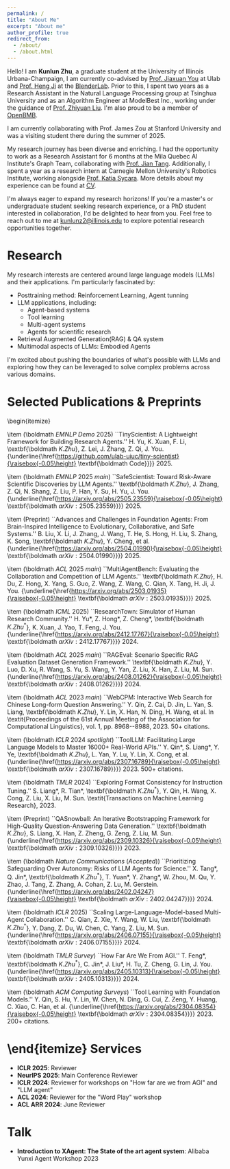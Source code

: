 ```yaml
---
permalink: /
title: "About Me"
excerpt: "About me"
author_profile: true
redirect_from: 
  - /about/
  - /about.html
---
```


Hello! I am **Kunlun Zhu**, a graduate student at the University of Illinois Urbana-Champaign, I am currently co-advised by [Prof. Jiaxuan You](https://cs.stanford.edu/people/jiaxuan/) at Ulab and [Prof. Heng Ji](https://blender.cs.illinois.edu/hengji.html) at the [BlenderLab](https://blender.cs.illinois.edu/index.html). Prior to this, I spent two years as a Research Assistant in the Natural Language Processing group at Tsinghua University and as an Algorithm Engineer at ModelBest Inc., working under the guidance of [Prof. Zhiyuan Liu](https://lzy.thunlp.org/). I'm also proud to be a member of [OpenBMB](https://www.openbmb.cn/en/about-us).

I am currently collaborating with Prof. James Zou at Stanford University and was a visiting student there during the summer of 2025.

My research journey has been diverse and enriching. I had the opportunity to work as a Research Assistant for 6 months at the Mila Quebec AI Institute's Graph Team, collaborating with [Prof. Jian Tang](https://jian-tang.com/). Additionally, I spent a year as a research intern at Carnegie Mellon University's Robotics Institute, working alongside [Prof. Katia Sycara](https://www.cs.cmu.edu/~sycara/). More details about my experience can be found at [CV](https://github.com/Kunlun-Zhu/Kunlun-Zhu/blob/main/Kunlun_Zhu_Resume_0914.pdf). 

I'm always eager to expand my research horizons! If you're a master's or undergraduate student seeking research experience, or a PhD student interested in collaboration, I'd be delighted to hear from you. Feel free to reach out to me at <kunlunz2@illinois.edu> to explore potential research opportunities together.

Research
======
My research interests are centered around large language models (LLMs) and their applications. I'm particularly fascinated by:

- Posttraining method: Reinforcement Learning, Agent tunning
- LLM applications, including:
  - Agent-based systems
  - Tool learning
  - Multi-agent systems
  - Agents for scientific research
- Retrieval Augmented Generation(RAG) & QA system
- Multimodal aspects of LLMs: Embodied Agents

I'm excited about pushing the boundaries of what's possible with LLMs and exploring how they can be leveraged to solve complex problems across various domains.

Selected Publications & Preprints
======
\begin{itemize}

\item (\boldmath $EMNLP\ Demo\ 2025$) ``TinyScientist: A Lightweight Framework for Building Research Agents.'' H. Yu, K. Xuan, F. Li, \textbf{\boldmath $K. Zhu$}, Z. Lei, J. Zhang, Z. Qi, J. You. {\underline{\href{https://github.com/ulab-uiuc/tiny-scientist}{\raisebox{-0.05\height} \textbf{\boldmath Code}}}} 2025.

\item (\boldmath $EMNLP\ 2025\ main$) ``SafeScientist: Toward Risk-Aware Scientific Discoveries by LLM Agents.'' \textbf{\boldmath $K. Zhu$}, J. Zhang, Z. Qi, N. Shang, Z. Liu, P. Han, Y. Su, H. Yu, J. You. {\underline{\href{https://arxiv.org/abs/2505.23559}{\raisebox{-0.05\height} \textbf{\boldmath $arXiv:2505.23559$}}}} 2025.

\item (Preprint) ``Advances and Challenges in Foundation Agents: From Brain-Inspired Intelligence to Evolutionary, Collaborative, and Safe Systems.'' B. Liu, X. Li, J. Zhang, J. Wang, T. He, S. Hong, H. Liu, S. Zhang, K. Song, \textbf{\boldmath $K. Zhu$}, Y. Cheng, et al. {\underline{\href{https://arxiv.org/abs/2504.01990}{\raisebox{-0.05\height} \textbf{\boldmath $arXiv:2504.01990$}}}} 2025.

\item (\boldmath $ACL\ 2025\ main$) ``MultiAgentBench: Evaluating the Collaboration and Competition of LLM Agents.'' \textbf{\boldmath $K. Zhu$}, H. Du, Z. Hong, X. Yang, S. Guo, Z. Wang, Z. Wang, C. Qian, X. Tang, H. Ji, J. You. {\underline{\href{https://arxiv.org/abs/2503.01935}{\raisebox{-0.05\height} \textbf{\boldmath $arXiv:2503.01935$}}}} 2025.

\item (\boldmath $ICML\ 2025$) ``ResearchTown: Simulator of Human Research Community.'' H. Yu*, Z. Hong*, Z. Cheng*, \textbf{\boldmath $K. Zhu^*$}, K. Xuan, J. Yao, T. Feng, J. You. {\underline{\href{https://arxiv.org/abs/2412.17767}{\raisebox{-0.05\height} \textbf{\boldmath $arXiv:2412.17767$}}}} 2024.

\item (\boldmath $ACL\ 2025\ main$) ``RAGEval: Scenario Specific RAG Evaluation Dataset Generation Framework.'' \textbf{\boldmath $K. Zhu$}, Y. Luo, D. Xu, R. Wang, S. Yu, S. Wang, Y. Yan, Z. Liu, X. Han, Z. Liu, M. Sun. {\underline{\href{https://arxiv.org/abs/2408.01262}{\raisebox{-0.05\height} \textbf{\boldmath $arXiv:2408.01262$}}}} 2024.

\item (\boldmath $ACL\ 2023\ main$) ``WebCPM: Interactive Web Search for Chinese Long-form Question Answering.'' Y. Qin, Z. Cai, D. Jin, L. Yan, S. Liang, \textbf{\boldmath $K. Zhu$}, Y. Lin, X. Han, N. Ding, H. Wang, et al. In \textit{Proceedings of the 61st Annual Meeting of the Association for Computational Linguistics}, vol. 1, pp. 8968--8988, 2023. 50+ citations.

\item (\boldmath $ICLR\ 2024\ spotlight$) ``ToolLLM: Facilitating Large Language Models to Master 16000+ Real-World APIs.'' Y. Qin*, S. Liang*, Y. Ye, \textbf{\boldmath $K. Zhu$}, L. Yan, Y. Lu, Y. Lin, X. Cong, et al. {\underline{\href{https://arxiv.org/abs/2307.16789}{\raisebox{-0.05\height} \textbf{\boldmath $arXiv:2307.16789$}}}} 2023. 500+ citations.

\item (\boldmath $TMLR\ 2024$) ``Exploring Format Consistency for Instruction Tuning.'' S. Liang*, R. Tian*, \textbf{\boldmath $K. Zhu^*$}, Y. Qin, H. Wang, X. Cong, Z. Liu, X. Liu, M. Sun. \textit{Transactions on Machine Learning Research}, 2023.

\item (Preprint) ``QASnowball: An Iterative Bootstrapping Framework for High-Quality Question-Answering Data Generation.'' \textbf{\boldmath $K. Zhu$}, S. Liang, X. Han, Z. Zheng, G. Zeng, Z. Liu, M. Sun. {\underline{\href{https://arxiv.org/abs/2309.10326}{\raisebox{-0.05\height} \textbf{\boldmath $arXiv:2309.10326$}}}} 2023.

\item (\boldmath $Nature\ Communications\ (Accepted)$) ``Prioritizing Safeguarding Over Autonomy: Risks of LLM Agents for Science.'' X. Tang*, Q. Jin*, \textbf{\boldmath $K. Zhu^*$}, T. Yuan*, Y. Zhang*, W. Zhou, M. Qu, Y. Zhao, J. Tang, Z. Zhang, A. Cohan, Z. Lu, M. Gerstein. {\underline{\href{https://arxiv.org/abs/2402.04247}{\raisebox{-0.05\height} \textbf{\boldmath $arXiv:2402.04247$}}}} 2024.

\item (\boldmath $ICLR\ 2025$) ``Scaling Large-Language-Model-based Multi-Agent Collaboration.'' C. Qian, Z. Xie, Y. Wang, W. Liu, \textbf{\boldmath $K. Zhu^*$}, Y. Dang, Z. Du, W. Chen, C. Yang, Z. Liu, M. Sun. {\underline{\href{https://arxiv.org/abs/2406.07155}{\raisebox{-0.05\height} \textbf{\boldmath $arXiv:2406.07155$}}}} 2024.

\item (\boldmath $TMLR\ Survey$) ``How Far Are We From AGI.'' T. Feng*, \textbf{\boldmath $K. Zhu^*$}, C. Jin*, J. Liu*, H. Tu, Z. Cheng, G. Lin, J. You. {\underline{\href{https://arxiv.org/abs/2405.10313}{\raisebox{-0.05\height} \textbf{\boldmath $arXiv:2405.10313$}}}} 2024.

\item (\boldmath $ACM\ Computing\ Surveys$) ``Tool Learning with Foundation Models.'' Y. Qin, S. Hu, Y. Lin, W. Chen, N. Ding, G. Cui, Z. Zeng, Y. Huang, C. Xiao, C. Han, et al. {\underline{\href{https://arxiv.org/abs/2304.08354}{\raisebox{-0.05\height} \textbf{\boldmath $arXiv:2304.08354$}}}} 2023. 200+ citations.

\end{itemize}
Services
======

- **ICLR 2025**: Reviewer
- **NeurIPS 2025**: Main Conference Reviewer
- **ICLR 2024**: Reviewer for workshops on "How far are we from AGI" and "LLM agent"
- **ACL 2024**: Reviewer for the "Word Play" workshop
- **ACL ARR 2024**: June Reviewer

Talk
======
- **Introduction to XAgent: The State of the art agent system**: Alibaba Yunxi Agent Workshop 2023

